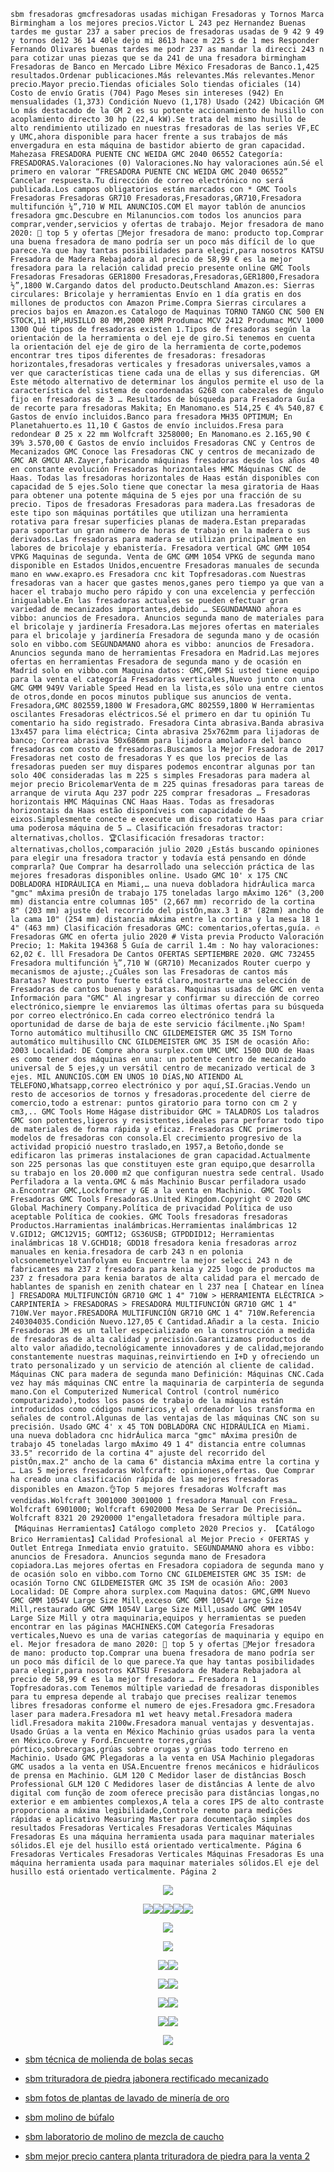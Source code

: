 
```
sbm fresadoras gmcfresadoras usadas michigan Fresadoras y Tornos Marca Birmingham a los mejores precios.Victor L 243 pez Hernandez Buenas tardes me gustar 237 a saber precios de fresadoras usadas de 9 42 9 49 y tornos de12 36 14 40le dejo mi 8613 hace m 225 s de 1 mes Responder Fernando Olivares buenas tardes me podr 237 as mandar la direcci 243 n para cotizar unas piezas que se da 241 de una fresadora birmingham Fresadoras de Banco en Mercado Libre México Fresadoras de Banco.1,425 resultados.Ordenar publicaciones.Más relevantes.Más relevantes.Menor precio.Mayor precio.Tiendas oficiales Solo tiendas oficiales (14) Costo de envío Gratis (704) Pago Meses sin intereses (942) En mensualidades (1,373) Condición Nuevo (1,178) Usado (242) Ubicación GM Lo más destacado de la GM 2 es su potente accionamiento de husillo con acoplamiento directo 30 hp (22,4 kW).Se trata del mismo husillo de alto rendimiento utilizado en nuestras fresadoras de las series VF,EC y UMC,ahora disponible para hacer frente a sus trabajos de más envergadura en esta máquina de bastidor abierto de gran capacidad. Mahezasa FRESADORA PUENTE CNC WEIDA GMC 2040 06552 Categoría: FRESADORAS.Valoraciones (0) Valoraciones.No hay valoraciones aún.Sé el primero en valorar “FRESADORA PUENTE CNC WEIDA GMC 2040 06552” Cancelar respuesta.Tu dirección de correo electrónico no será publicada.Los campos obligatorios están marcados con * GMC Tools Fresadoras Fresadoras GR710 Fresadoras,Fresadoras,GR710,Fresadora multifunción ¼”,710 W MIL ANUNCIOS.COM El mayor tablón de anuncios fresadora gmc.Descubre en Milanuncios.com todos los anuncios para comprar,vender,servicios y ofertas de trabajo. Mejor fresadora de mano 2020: 🥇 top 5 y ofertas 🥇Mejor fresadora de mano: producto top.Comprar una buena fresadora de mano podría ser un poco más difícil de lo que parece.Ya que hay tantas posibilidades para elegir,para nosotros KATSU Fresadora de Madera Rebajadora al precio de 58,99 € es la mejor fresadora para la relación calidad precio presente online GMC Tools Fresadoras Fresadoras GER1800 Fresadoras,Fresadoras,GER1800,Fresadora ½”,1800 W.Cargando datos del producto.Deutschland Amazon.es: Sierras circulares: Bricolaje y herramientas Envío en 1 día gratis en dos millones de productos con Amazon Prime.Compra Sierras circulares a precios bajos en Amazon.es Catalogo de Maquinas TORNO TANGO CNC 500 EN STOCK,11 HP,HUSILLO 80 MM,2000 RPM Produmac MCV 2412 Produmac MCV 1000 1300 Qué tipos de fresadoras existen 1.Tipos de fresadoras según la orientación de la herramienta o del eje de giro.Si tenemos en cuenta la orientación del eje de giro de la herramienta de corte,podemos encontrar tres tipos diferentes de fresadoras: fresadoras horizontales,fresadoras verticales y fresadoras universales,vamos a ver que características tiene cada una de ellas y sus diferencias. GM Este método alternativo de determinar los ángulos permite el uso de la característica del sistema de coordenadas G268 con cabezales de ángulo fijo en fresadoras de 3 … Resultados de búsqueda para Fresadora Guía de recorte para fresadoras Makita; En Manomano.es 514,25 € 4% 540,87 € Gastos de envío incluidos.Banco para fresadora MH35 OPTIMUM; En Planetahuerto.es 11,10 € Gastos de envío incluidos.Fresa para redondear Ø 25 x 22 mm Wolfcraft 3258000; En Manomano.es 2.165,90 € 39% 3.570,00 € Gastos de envío incluidos Fresadoras CNC y Centros de Mecanizados GMC Conoce las Fresadoras CNC y centros de mecanizado de GMC AR GMCU AR.Zayer,fabricando máquinas fresadoras desde los años 40 en constante evolución Fresadoras horizontales HMC Máquinas CNC de Haas. Todas las fresadoras horizontales de Haas están disponibles con capacidad de 5 ejes.Solo tiene que conectar la mesa giratoria de Haas para obtener una potente máquina de 5 ejes por una fracción de su precio. Tipos de fresadoras Fresadoras para madera.Las fresadoras de este tipo son máquinas portátiles que utilizan una herramienta rotativa para fresar superficies planas de madera.Estan preparadas para soportar un gran número de horas de trabajo en la madera o sus derivados.Las fresadoras para madera se utilizan principalmente en labores de bricolaje y ebanistería. Fresadora vertical GMC GMM 1054 VPKG Maquinas de segunda. Venta de GMC GMM 1054 VPKG de segunda mano disponible en Estados Unidos,encuentre Fresadoras manuales de secunda mano en www.exapro.es Fresadora cnc kit Topfresadoras.com Nuestras fresadoras van a hacer que gastes menos,ganes pero tiempo ya que van a hacer el trabajo mucho pero rápido y con una excelencia y perfección inigualable.En las fresadoras actuales se pueden efectuar gran variedad de mecanizados importantes,debido … SEGUNDAMANO ahora es vibbo: anuncios de Fresadora. Anuncios segunda mano de materiales para el bricolaje y jardinería Fresadora.Las mejores ofertas en materiales para el bricolaje y jardinería Fresadora de segunda mano y de ocasión solo en vibbo.com SEGUNDAMANO ahora es vibbo: anuncios de Fresadora. Anuncios segunda mano de herramientas Fresadora en Madrid.Las mejores ofertas en herramientas Fresadora de segunda mano y de ocasión en Madrid solo en vibbo.com Maquina datos: GMC,GMM Si usted tiene equipo para la venta el categoría Fresadoras verticales,Nuevo junto con una GMC GMM 949V Variable Speed Head en la lista,es sólo una entre cientos de otros,donde en pocos minutos publique sus anuncios de venta. Fresadora,GMC 802559,1800 W Fresadora,GMC 802559,1800 W Herramientas oscilantes Fresadoras eléctricos.Sé el primero en dar tu opinión Tu comentario ha sido registrado. Fresadora Cinta abrasiva.Banda abrasiva 13x457 para lima eléctrica; Cinta abrasiva 25x762mm para lijadoras de banco; Correa abrasiva 50x686mm para lijadora amoladora del banco fresadoras com costo de fresadoras.Buscamos la Mejor Fresadora de 2017 Fresadoras net costo de fresadoras Y es que los precios de las fresadoras pueden ser muy dispares podemos encontrar algunas por tan solo 40€ consideradas las m 225 s simples Fresadoras para madera al mejor precio BricolemarVenta de m 225 quinas fresadoras para tareas de arranque de viruta Aqu 237 podr 225 comprar fresadoras … Fresadoras horizontais HMC Máquinas CNC Haas Haas. Todas as fresadoras horizontais da Haas estão disponíveis com capacidade de 5 eixos.Simplesmente conecte e execute um disco rotativo Haas para criar uma poderosa máquina de 5 … Clasificación fresadoras tractor: alternativas,chollos. 🏆Clasificación fresadoras tractor: alternativas,chollos,comparación julio 2020 ¿Estás buscando opiniones para elegir una fresadora tractor y todavía está pensando en dónde comprarla? Que Comprar ha desarrollado una selección práctica de las mejores fresadoras disponibles online. Usado GMC 10' x 175 CNC DOBLADORA HIDRÁULICA en Miami,… una nueva dobladora hidrÁulica marca "gmc" mÁxima presiÓn de trabajo 175 toneladas largo mÁximo 126" (3,200 mm) distancia entre columnas 105" (2,667 mm) recorrido de la cortina 8" (203 mm) ajuste del recorrido del pistÓn,max.3 1 8" (82mm) ancho de la cama 10" (254 mm) distancia mÁxima entre la cortina y la mesa 18 1 4" (463 mm) Clasificación fresadoras GMC: comentarios,ofertas,guía. 🔥Fresadoras GMC en oferta julio 2020 # Vista previa Producto Valoración Precio; 1: Makita 194368 5 Guía de carril 1.4m : No hay valoraciones: 62,02 €. lll Fresadora De Cantos OFERTAS SEPTIEMBRE 2020. GMC 732455 Fresadora multifunción ¼”,710 W (GR710) Mecanizados Router cuerpo y mecanismos de ajuste;.¿Cuáles son las Fresadoras de cantos más Baratas? Nuestro punto fuerte está claro,mostrarte una selección de Fresadoras de cantos buenas y baratas. Maquinas usadas de GMC en venta Información para "GMC" Al ingresar y confirmar su dirección de correo electrónico,siempre le enviaremos las últimas ofertas para su búsqueda por correo electrónico.En cada correo electrónico tendrá la oportunidad de darse de baja de este servicio fácilmente.¡No Spam! Torno automático multihusillo CNC GILDEMEISTER GMC 35 ISM Torno automático multihusillo CNC GILDEMEISTER GMC 35 ISM de ocasión Año: 2003 Localidad: DE Compre ahora surplex.com UMC UMC 1500 DUO de Haas es como tener dos máquinas en una: un potente centro de mecanizado universal de 5 ejes,y un versátil centro de mecanizado vertical de 3 ejes. MIL ANUNCIOS.COM EN UNOS 10 DíAS,NO ATIENDO AL TELEFONO,Whatsapp,correo electrónico y por aquí,SI.Gracias.Vendo un resto de accesorios de tornos y fresadoras.procedente del cierre de comercio,todo a estrenar: puntos giratorio para torno con cm 2 y cm3,.. GMC Tools Home Hágase distribuidor GMC » TALADROS Los taladros GMC son potentes,ligeros y resistentes,ideales para perforar todo tipo de materiales de forma rápida y eficaz. Fresadoras CNC primeros modelos de fresadoras con consola.El crecimiento progresivo de la actividad propició nuestro traslado,en 1957,a Betoño,donde se edificaron las primeras instalaciones de gran capacidad.Actualmente son 225 personas las que constituyen este gran equipo,que desarrolla su trabajo en los 20.000 m2 que configuran nuestra sede central. Usado Perfiladora a la venta.GMC & más Machinio Buscar perfiladora usado a.Encontrar GMC,Lockformer y GE a la venta en Machinio. GMC Tools Fresadoras GMC Tools Fresadoras.United Kingdom.Copyright © 2020 GMC Global Machinery Company.Política de privacidad Política de uso aceptable Política de cookies. GMC Tools fresadoras fresadoras Productos.Harramientas inalámbricas.Herramientas inalámbricas 12 V.GID12; GMC12V15; GOMT12; GS36USB; GTPDDID12; Herramientas inalámbricas 18 V.GCHD18; GDD18 fresadora kenia fresadoras arroz manuales en kenia.fresadora de carb 243 n en polonia olcsonemetnyelvtanfolyam eu Encuentre la mejor selecci 243 n de fabricantes ma 237 z fresadora para kenia y 225 logo de productos ma 237 z fresadora para kenia baratos de alta calidad para el mercado de hablantes de spanish en zenith chatear en l 237 nea [ Chatear en línea ] FRESADORA MULTIFUNCIÓN GR710 GMC 1 4" 710W > HERRAMIENTA ELÉCTRICA > CARPINTERÍA > FRESADORAS > FRESADORA MULTIFUNCIÓN GR710 GMC 1 4" 710W.Ver mayor.FRESADORA MULTIFUNCIÓN GR710 GMC 1 4" 710W.Referencia 240304035.Condición Nuevo.127,05 € Cantidad.Añadir a la cesta. Inicio Fresadoras JM es un taller especializado en la construcción a medida de fresadoras de alta calidad y precisión.Garantizamos productos de alto valor añadido,tecnológicamente innovadores y de calidad,mejorando constantemente nuestras maquinas,reinvirtiendo en I+D y ofreciendo un trato personalizado y un servicio de atención al cliente de calidad. Máquinas CNC para madera de segunda mano Definición: Máquinas CNC.Cada vez hay más máquinas CNC entre la maquinaria de carpintería de segunda mano.Con el Computerized Numerical Control (control numérico computarizado),todos los pasos de trabajo de la máquina están introducidos como códigos numéricos,y el ordenador los transforma en señales de control.Algunas de las ventajas de las máquinas CNC son su precisión. Usado GMC 4' x 45 TON DOBLADORA CNC HIDRÁULICA en Miami. una nueva dobladora cnc hidrÁulica marca "gmc" mÁxima presiÓn de trabajo 45 toneladas largo mÁximo 49 1 4" distancia entre columnas 33.5" recorrido de la cortina 4" ajuste del recorrido del pistÓn,max.2" ancho de la cama 6" distancia mÁxima entre la cortina y … Las 5 mejores fresadoras Wolfcraft: opiniones,ofertas. Que Comprar ha creado una clasificación rápida de las mejores fresadoras disponibles en Amazon.👌Top 5 mejores fresadoras Wolfcraft mas vendidas.Wolfcraft 3001000 3001000 1 fresadora Manual con Fresa… Wolfcraft 6901000; Wolfcraft 6902000 Mesa De Serrar De Precisión… Wolfcraft 8321 20 2920000 1"engalletadora fresadora múltiple para. 【Máquinas Herramientas】Catálogo completo 2020 Precios y. 【Catálogo Brico Herramientas】Calidad Profesional al Mejor Precio ⚡ OFERTAS y Outlet Entrega Inmediata envio gratuito. SEGUNDAMANO ahora es vibbo: anuncios de Fresadora. Anuncios segunda mano de Fresadora copiadora.Las mejores ofertas en Fresadora copiadora de segunda mano y de ocasión solo en vibbo.com Torno CNC GILDEMEISTER GMC 35 ISM: de ocasión Torno CNC GILDEMEISTER GMC 35 ISM de ocasión Año: 2003 Localidad: DE Compre ahora surplex.com Maquina datos: GMC,GMM Nuevo GMC GMM 1054V Large Size Mill,exceso GMC GMM 1054V Large Size Mill,restaurado GMC GMM 1054V Large Size Mill,usado GMC GMM 1054V Large Size Mill y otra maquinaria,equipos y herramientas se pueden encontrar en las páginas MACHINEKS.COM Categoría Fresadoras verticales,Nuevo es una de varias categorías de maquinaria y equipo en el. Mejor fresadora de mano 2020: 🥇 top 5 y ofertas 🥇Mejor fresadora de mano: producto top.Comprar una buena fresadora de mano podría ser un poco más difícil de lo que parece.Ya que hay tantas posibilidades para elegir,para nosotros KATSU Fresadora de Madera Rebajadora al precio de 58,99 € es la mejor fresadora … Fresadora n 1 Topfresadoras.com Tenemos múltiple variedad de fresadoras disponibles para tu empresa depende al trabajo que precises realizar tenemos libres fresadoras conforme el numero de ejes.Fresadora gmc.Fresadora laser para madera.Fresadora m1 wet heavy metal.Fresadora madera lidl.Fresadora makita 2100w.Fresadora manual ventajas y desventajas. Usado Grúas a la venta en México Machinio grúas usados para la venta en México.Grove y Ford.Encuentre torres,grúas pórtico,sobrecargas,grúas sobre orugas y grúas todo terreno en Machinio. Usado GMC Plegadoras a la venta en USA Machinio plegadoras GMC usados a la venta en USA.Encuentre frenos mecánicos e hidráulicos de prensa en Machinio. GLM 120 C Medidor laser de distâncias Bosch Professional GLM 120 C Medidores laser de distâncias A lente de alvo digital com função de zoom oferece precisão para distâncias longas,no exterior e em ambientes complexos,A tela a cores IPS de alto contraste proporciona a máxima legibilidade,Controle remoto para medições rápidas e aplicativo Measuring Master para documentação simples dos resultados Fresadoras Verticales Fresadoras Verticales Máquinas Fresadoras Es una máquina herramienta usada para maquinar materiales sólidos.El eje del husillo está orientado verticalmente. Página 6 Fresadoras Verticales Fresadoras Verticales Máquinas Fresadoras Es una máquina herramienta usada para maquinar materiales sólidos.El eje del husillo está orientado verticalmente. Página 2 
```

<div align="center">

<a href="https://es-crusher.shibang-china.com/github&k=sbm+fresadoras+gmc"><img src="https://static.shibang-china.com/es/crusher/logo.jpg"></a>

<a href="https://es-crusher.shibang-china.com/github&k=sbm+fresadoras+gmc"><img src="https://static.shibang-china.com/es/crusher/index.jpg"></a><a href="https://es-crusher.shibang-china.com/material.htmlgithub&k=sbm+fresadoras+gmc"><img src="https://static.shibang-china.com/es/crusher/material.jpg"></a><a href="https://es-crusher.shibang-china.com/application.htmlgithub&k=sbm+fresadoras+gmc"><img src="https://static.shibang-china.com/es/crusher/application.jpg"></a><a href="https://es-crusher.shibang-china.com/aboutus.htmlgithub&k=sbm+fresadoras+gmc"><img src="https://static.shibang-china.com/es/crusher/aboutus.jpg"></a><a href="https://es-crusher.shibang-china.com/contact.htmlgithub&k=sbm+fresadoras+gmc"><img src="https://static.shibang-china.com/es/crusher/contact.jpg"></a>

<a href="https://es-crusher.shibang-china.com/github&k=sbm+fresadoras+gmc"><img src="https://static.shibang-china.com/es/crusher/banner.jpg"></a>

<a href="https://swt.shibang-china.com/github&k=sbm+fresadoras+gmc"><img src="https://static.shibang-china.com/es/crusher/text.jpg"></a>

<a href="https://swt.shibang-china.com/github&k=sbm+fresadoras+gmc"><img src="https://static.shibang-china.com/es/crusher/chat.jpg"></a><a href="https://es-crusher.shibang-china.com/contact.htmlgithub&k=sbm+fresadoras+gmc"><img src="https://static.shibang-china.com/es/crusher/message.jpg"></a>

<a href="https://es-crusher.shibang-china.com/products/pe.htmlgithub&k=sbm+fresadoras+gmc"><img src="https://static.shibang-china.com/es/crusher/pe.jpg"></a><a href="https://es-crusher.shibang-china.com/products/pf.htmlgithub&k=sbm+fresadoras+gmc"><img src="https://static.shibang-china.com/es/crusher/pf.jpg"></a>

<a href="https://es-crusher.shibang-china.com/products/hpt.htmlgithub&k=sbm+fresadoras+gmc"><img src="https://static.shibang-china.com/es/crusher/hpt.jpg"></a><a href="https://es-crusher.shibang-china.com/products/vsi.htmlgithub&k=sbm+fresadoras+gmc"><img src="https://static.shibang-china.com/es/crusher/vsi.jpg"></a>

<a href="https://es-crusher.shibang-china.com/products/klv.htmlgithub&k=sbm+fresadoras+gmc"><img src="https://static.shibang-china.com/es/crusher/klv.jpg"></a><a href="https://es-crusher.shibang-china.com/products/portable.htmlgithub&k=sbm+fresadoras+gmc"><img src="https://static.shibang-china.com/es/crusher/portable.jpg"></a>

<a href="https://swt.shibang-china.com/github&k=sbm+fresadoras+gmc"><img src="https://static.shibang-china.com/es/crusher/case.jpg"></a>

</div>


* [sbm técnica de molienda de bolas secas](sbm%20t%C3%A9cnica%20de%20molienda%20de%20bolas%20secas.md)

* [sbm trituradora de piedra jabonera rectificado mecanizado](sbm%20trituradora%20de%20piedra%20jabonera%20rectificado%20mecanizado.md)

* [sbm fotos de plantas de lavado de minería de oro](sbm%20fotos%20de%20plantas%20de%20lavado%20de%20miner%C3%ADa%20de%20oro.md)

* [sbm molino de búfalo](sbm%20molino%20de%20b%C3%BAfalo.md)

* [sbm laboratorio de molino de mezcla de caucho](sbm%20laboratorio%20de%20molino%20de%20mezcla%20de%20caucho.md)

* [sbm mejor precio cantera planta trituradora de piedra para la venta 2](sbm%20mejor%20precio%20cantera%20planta%20trituradora%20de%20piedra%20para%20la%20venta%202.md)